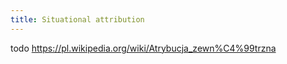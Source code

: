 ```yaml
---
title: Situational attribution
---
```


todo https://pl.wikipedia.org/wiki/Atrybucja_zewn%C4%99trzna